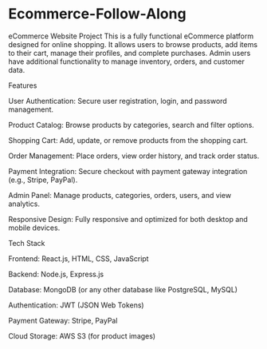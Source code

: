 # Ecommerce-Follow-Along

eCommerce Website Project
This is a fully functional eCommerce platform designed for online shopping. It allows users to browse products, add items to their cart, manage their profiles, and complete purchases. Admin users have additional functionality to manage inventory, orders, and customer data.


Features

User Authentication: Secure user registration, login, and password management.

Product Catalog: Browse products by categories, search and filter options.

Shopping Cart: Add, update, or remove products from the shopping cart.

Order Management: Place orders, view order history, and track order status.

Payment Integration: Secure checkout with payment gateway integration (e.g., Stripe, PayPal).

Admin Panel: Manage products, categories, orders, users, and view analytics.

Responsive Design: Fully responsive and optimized for both desktop and mobile devices.

Tech Stack

Frontend: React.js, HTML, CSS, JavaScript

Backend: Node.js, Express.js

Database: MongoDB (or any other database like PostgreSQL, MySQL)

Authentication: JWT (JSON Web Tokens)

Payment Gateway: Stripe, PayPal

Cloud Storage: AWS S3 (for product images)


